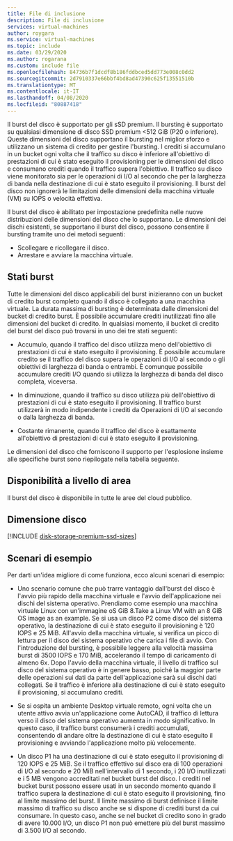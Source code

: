 ```yaml
---
title: File di inclusione
description: File di inclusione
services: virtual-machines
author: roygara
ms.service: virtual-machines
ms.topic: include
ms.date: 03/29/2020
ms.author: rogarana
ms.custom: include file
ms.openlocfilehash: 84736b7f1dcdf8b186fddbced5dd773e008c0dd2
ms.sourcegitcommit: 2d7910337e66bbf4bd8ad47390c625f13551510b
ms.translationtype: MT
ms.contentlocale: it-IT
ms.lasthandoff: 04/08/2020
ms.locfileid: "80887418"
---
```

Il burst del disco è supportato per gli sSD premium. Il bursting è supportato su qualsiasi dimensione di disco SSD premium <512 GiB (P20 o inferiore). Queste dimensioni del disco supportano il bursting nel miglior sforzo e utilizzano un sistema di credito per gestire l'bursting. I crediti si accumulano in un bucket ogni volta che il traffico su disco è inferiore all'obiettivo di prestazioni di cui è stato eseguito il provisioning per le dimensioni del disco e consumano crediti quando il traffico supera l'obiettivo. Il traffico su disco viene monitorato sia per le operazioni di I/O al secondo che per la larghezza di banda nella destinazione di cui è stato eseguito il provisioning. Il burst del disco non ignorerà le limitazioni delle dimensioni della macchina virtuale (VM) su IOPS o velocità effettiva.

Il burst del disco è abilitato per impostazione predefinita nelle nuove distribuzioni delle dimensioni del disco che lo supportano. Le dimensioni dei dischi esistenti, se supportano il burst del disco, possono consentire il bursting tramite uno dei metodi seguenti:

- Scollegare e ricollegare il disco.
- Arrestare e avviare la macchina virtuale.

## <a name="burst-states"></a>Stati burst

Tutte le dimensioni del disco applicabili del burst inizieranno con un bucket di credito burst completo quando il disco è collegato a una macchina virtuale. La durata massima di bursting è determinata dalle dimensioni del bucket di credito burst. È possibile accumulare crediti inutilizzati fino alle dimensioni del bucket di credito. In qualsiasi momento, il bucket di credito del burst del disco può trovarsi in uno dei tre stati seguenti: 

- Accumulo, quando il traffico del disco utilizza meno dell'obiettivo di prestazioni di cui è stato eseguito il provisioning. È possibile accumulare credito se il traffico del disco supera le operazioni di I/O al secondo o gli obiettivi di larghezza di banda o entrambi. È comunque possibile accumulare crediti I/O quando si utilizza la larghezza di banda del disco completa, viceversa.  

- In diminuzione, quando il traffico su disco utilizza più dell'obiettivo di prestazioni di cui è stato eseguito il provisioning. Il traffico burst utilizzerà in modo indipendente i crediti da Operazioni di I/O al secondo o dalla larghezza di banda. 

- Costante rimanente, quando il traffico del disco è esattamente all'obiettivo di prestazioni di cui è stato eseguito il provisioning. 

Le dimensioni del disco che forniscono il supporto per l'esplosione insieme alle specifiche burst sono riepilogate nella tabella seguente.

## <a name="regional-availability"></a>Disponibilità a livello di area

Il burst del disco è disponibile in tutte le aree del cloud pubblico.

## <a name="disk-sizes"></a>Dimensione disco

[!INCLUDE [disk-storage-premium-ssd-sizes](disk-storage-premium-ssd-sizes.md)]

## <a name="example-scenarios"></a>Scenari di esempio

Per darti un'idea migliore di come funziona, ecco alcuni scenari di esempio:

- Uno scenario comune che può trarre vantaggio dall'burst del disco è l'avvio più rapido della macchina virtuale e l'avvio dell'applicazione nei dischi del sistema operativo. Prendiamo come esempio una macchina virtuale Linux con un'immagine oS GiB 8.Take a Linux VM with an 8 GiB OS image as an example. Se si usa un disco P2 come disco del sistema operativo, la destinazione di cui è stato eseguito il provisioning è 120 IOPS e 25 MiB. All'avvio della macchina virtuale, si verifica un picco di lettura per il disco del sistema operativo che carica i file di avvio. Con l'introduzione del bursting, è possibile leggere alla velocità massima burst di 3500 IOPS e 170 MiB, accelerando il tempo di caricamento di almeno 6x. Dopo l'avvio della macchina virtuale, il livello di traffico sul disco del sistema operativo è in genere basso, poiché la maggior parte delle operazioni sui dati da parte dell'applicazione sarà sui dischi dati collegati. Se il traffico è inferiore alla destinazione di cui è stato eseguito il provisioning, si accumulano crediti.

- Se si ospita un ambiente Desktop virtuale remoto, ogni volta che un utente attivo avvia un'applicazione come AutoCAD, il traffico di lettura verso il disco del sistema operativo aumenta in modo significativo. In questo caso, il traffico burst consumerà i crediti accumulati, consentendo di andare oltre la destinazione di cui è stato eseguito il provisioning e avviando l'applicazione molto più velocemente.

- Un disco P1 ha una destinazione di cui è stato eseguito il provisioning di 120 IOPS e 25 MiB. Se il traffico effettivo sul disco era di 100 operazioni di I/O al secondo e 20 MiB nell'intervallo di 1 secondo, i 20 I/O inutilizzati e i 5 MB vengono accreditati nel bucket burst del disco. I crediti nel bucket burst possono essere usati in un secondo momento quando il traffico supera la destinazione di cui è stato eseguito il provisioning, fino al limite massimo del burst. Il limite massimo di burst definisce il limite massimo di traffico su disco anche se si dispone di crediti burst da cui consumare. In questo caso, anche se nel bucket di credito sono in grado di avere 10.000 I/O, un disco P1 non può emettere più del burst massimo di 3.500 I/O al secondo.  
